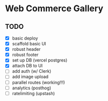 # Web Commerce Gallery

## TODO

- [x] basic deploy
- [x] scaffold basic UI
- [x] robust header
- [x] robust footer
- [x] set up DB (vercel postgres)
- [x] attach DB to UI
- [ ] add auth (w/ Clerk)
- [ ] add image upload
- [ ] parallel routes (working!!!)
- [ ] analytics (posthog)
- [ ] ratelimiting (upstash)
